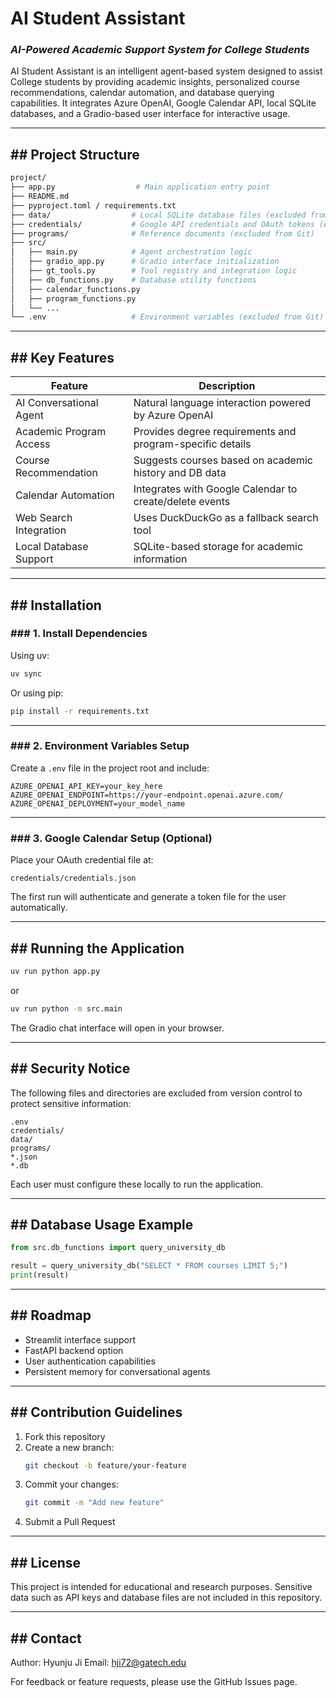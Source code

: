 
# **AI Student Assistant**
### *AI-Powered Academic Support System for College Students*

AI Student Assistant is an intelligent agent-based system designed to assist College students by providing academic insights, personalized course recommendations, calendar automation, and database querying capabilities. It integrates Azure OpenAI, Google Calendar API, local SQLite databases, and a Gradio-based user interface for interactive usage.

---

## ## **Project Structure**

```bash
project/
├── app.py                  # Main application entry point
├── README.md
├── pyproject.toml / requirements.txt
├── data/                  # Local SQLite database files (excluded from Git)
├── credentials/           # Google API credentials and OAuth tokens (excluded from Git)
├── programs/              # Reference documents (excluded from Git)
├── src/
│   ├── main.py            # Agent orchestration logic
│   ├── gradio_app.py      # Gradio interface initialization
│   ├── gt_tools.py        # Tool registry and integration logic
│   ├── db_functions.py    # Database utility functions
│   ├── calendar_functions.py
│   ├── program_functions.py
│   └── ...
└── .env                   # Environment variables (excluded from Git)
```

---

## ## **Key Features**

| Feature                  | Description |
|-------------------------|-------------|
| AI Conversational Agent | Natural language interaction powered by Azure OpenAI |
| Academic Program Access | Provides degree requirements and program-specific details |
| Course Recommendation   | Suggests courses based on academic history and DB data |
| Calendar Automation     | Integrates with Google Calendar to create/delete events |
| Web Search Integration  | Uses DuckDuckGo as a fallback search tool |
| Local Database Support  | SQLite-based storage for academic information |

---

## ## **Installation**

### ### 1. Install Dependencies

Using uv:
```bash
uv sync
```

Or using pip:
```bash
pip install -r requirements.txt
```

---

### ### 2. Environment Variables Setup

Create a `.env` file in the project root and include:

```env
AZURE_OPENAI_API_KEY=your_key_here
AZURE_OPENAI_ENDPOINT=https://your-endpoint.openai.azure.com/
AZURE_OPENAI_DEPLOYMENT=your_model_name
```

---

### ### 3. Google Calendar Setup (Optional)

Place your OAuth credential file at:
```
credentials/credentials.json
```
The first run will authenticate and generate a token file for the user automatically.

---

## ## **Running the Application**

```bash
uv run python app.py
```
or

```bash
uv run python -m src.main
```

The Gradio chat interface will open in your browser.

---

## ## **Security Notice**

The following files and directories are excluded from version control to protect sensitive information:

```
.env
credentials/
data/
programs/
*.json
*.db
```

Each user must configure these locally to run the application.

---

## ## **Database Usage Example**

```python
from src.db_functions import query_university_db

result = query_university_db("SELECT * FROM courses LIMIT 5;")
print(result)
```

---

## ## **Roadmap**

- Streamlit interface support
- FastAPI backend option
- User authentication capabilities
- Persistent memory for conversational agents

---

## ## **Contribution Guidelines**

1. Fork this repository  
2. Create a new branch:  
   ```bash
   git checkout -b feature/your-feature
   ```  
3. Commit your changes:  
   ```bash
   git commit -m "Add new feature"
   ```  
4. Submit a Pull Request

---

## ## **License**

This project is intended for educational and research purposes. Sensitive data such as API keys and database files are not included in this repository.

---

## ## **Contact**

Author: Hyunju Ji 
Email: hji72@gatech.edu

For feedback or feature requests, please use the GitHub Issues page.  
